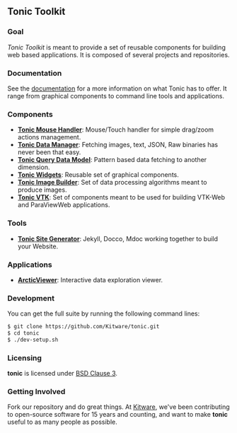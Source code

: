 ## Tonic Toolkit ##

### Goal

_Tonic Toolkit_ is meant to provide a set of reusable components for building
web based applications. It is composed of several projects and repositories.

### Documentation

See the [documentation](https://kitware.github.io/tonic) for a
more information on what Tonic has to offer. It range from graphical components
to command line tools and applications.

### Components

- __[Tonic Mouse Handler](http://kitware.github.io/tonic-mouse-handler/)__: Mouse/Touch handler for simple drag/zoom actions management.
- __[Tonic Data Manager](http://kitware.github.io/tonic-data-manager/)__: Fetching images, text, JSON, Raw binaries has never been that easy.
- __[Tonic Query Data Model](http://kitware.github.io/tonic-query-data-model/)__: Pattern based data fetching to another dimension.
- __[Tonic Widgets](http://kitware.github.io/tonic-widgets/)__: Reusable set of graphical components.
- __[Tonic Image Builder](http://kitware.github.io/tonic-image-builder/)__: Set of data processing algorithms meant to produce images.
- __[Tonic VTK](http://github.com/kitware/tonic-vtk)__: Set of components meant to be used for building VTK-Web and ParaViewWeb applications.

### Tools

- __[Tonic Site Generator](http://kitware.github.io/tonic-site-generator/)__: Jekyll, Docco, Mdoc working together to build your Website.

### Applications

- __[ArcticViewer](http://kitware.github.io/in-situ-data-viewer/)__: Interactive data exploration viewer.

### Development

You can get the full suite by running the following command lines:

```sh
$ git clone https://github.com/Kitware/tonic.git
$ cd tonic
$ ./dev-setup.sh
```

### Licensing

**tonic** is licensed under [BSD Clause 3](LICENSE).

### Getting Involved

Fork our repository and do great things. At [Kitware](http://www.kitware.com),
we've been contributing to open-source software for 15 years and counting, and
want to make **tonic** useful to as many people as possible.
